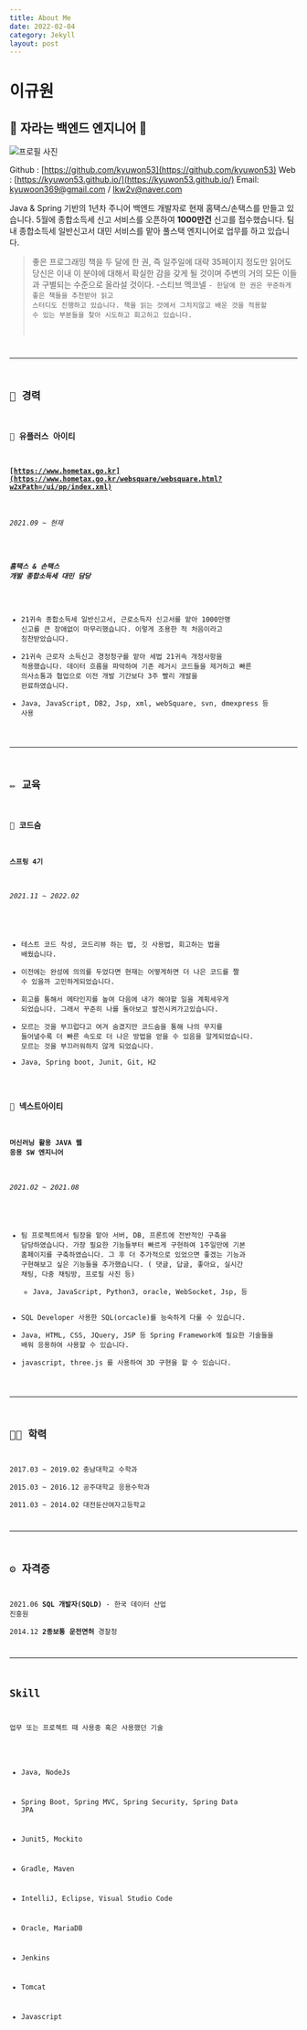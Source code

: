 ```yaml
---
title: About Me
date: 2022-02-04
category: Jekyll
layout: post
---
```


# 이규원
## 🌱 자라는 백엔드 엔지니어 👋

![프로필 사진](/assets/img/kyu.jpg)

Github : [https://github.com/kyuwon53](https://github.com/kyuwon53)
Web : [https://kyuwon53.github.io/](https://kyuwon53.github.io/)
Email: kyuwoon369@gmail.com / lkw2v@naver.com

Java & Spring 기반의 1년차 주니어 백엔드 개발자로 현재 홈택스/손택스를 만들고 있습니다. 5월에 종합소득세 신고 서비스를 오픈하여 **1000만건** 신고를 접수했습니다. 팀 내 종합소득세 일반신고서 대민 서비스를 맡아 풀스택 엔지니어로 업무를 하고 있습니다. 

> 좋은 프로그래밍 책을 두 달에 한 권, 즉 일주일에 대략 35페이지 정도만 읽어도 당신은 이내 이 분야에 대해서 확실한 감을 갖게 될 것이며 주변의 거의 모든 이들과 구별되는 수준으로 올라설 것이다. -스티브 멕코넬 <code complete>-
한달에 한 권은 꾸준하게 좋은 책들을 추천받아 읽고 스터디도 진행하고 있습니다. 책을 읽는 것에서 그치지않고 배운 것을 적용할 수 있는 부분들을 찾아 시도하고 회고하고 있습니다.  

---

## 🏃 경력 
### 📎 유플러스 아이티 
#### [https://www.hometax.go.kr](https://www.hometax.go.kr/websquare/websquare.html?w2xPath=/ui/pp/index.xml)
###### 2021.09 ~ 현재
##### 홈택스 & 손택스 개발 종합소득세 대민 담당

* 21귀속 종합소득세 일반신고서, 근로소득자 신고서를 맡아 1000만명 신고를 큰 장애없이 마무리했습니다. 이렇게 조용한 적 처음이라고 칭찬받았습니다. 
* 21귀속 근로자 소득신고 경정청구를 맡아 세법 21귀속 개정사항을 적용했습니다. 데이터 흐름을 파악하여 기존 레거시 코드들을 제거하고 빠른 의사소통과 협업으로 이전 개발 기간보다 3주 빨리 개발을 완료하였습니다. 
* Java, JavaScript, DB2, Jsp, xml, webSquare, svn, dmexpress 등 사용

---

## ✏️ 교육
### 📎 코드숨
#### 스프링 4기
###### 2021.11 ~ 2022.02

* 테스트 코드 작성, 코드리뷰 하는 법, 깃 사용법, 회고하는 법을 배웠습니다. 
* 이전에는 완성에 의의를 두었다면 현재는 어떻게하면 더 나은 코드를 짤 수 있을까 고민하게되었습니다. 
* 회고를 통해서 메타인지를 높여 다음에 내가 해야할 일을 계획세우게 되었습니다. 그래서 꾸준히 나를 돌아보고 발전시켜가고있습니다. 
* 모르는 것을 부끄럽다고 여겨 숨겼지만 코드숨을 통해 나의 무지를 들어낼수록 더 빠른 속도로 더 나은 방법을 얻을 수 있음을 알게되었습니다. 모르는 것을 부끄러워하지 않게 되었습니다.
* Java, Spring boot, Junit, Git, H2

### 📎 넥스트아이티
#### 머신러닝 활용 JAVA 웹 응용 SW 엔지니어
###### 2021.02 ~ 2021.08

* 팀 프로젝트에서 팀장을 맡아 서버, DB, 프론트에 전반적인 구축을 담당하였습니다. 가장 필요한 기능들부터 빠르게 구현하여 1주일만에 기본 홈페이지를 구축하였습니다. 그 후 더 추가적으로 있었으면 좋겠는 기능과 구현해보고 싶은 기능들을 추가했습니다. ( 댓글, 답글, 좋아요, 실시간 채팅, 다중 채팅방, 프로필 사진 등) 
    * Java, JavaScript, Python3, oracle, WebSocket, Jsp,  등 
* SQL Developer 사용한 SQL(orcacle)를 능숙하게 다룰 수 있습니다.
* Java, HTML, CSS, JQuery, JSP 등 Spring Framework에 필요한 기술들을 배워 응용하여 사용할 수 있습니다.
* javascript, three.js 를 사용하여 3D 구현을 할 수 있습니다. 

---
## 👩‍🎓 학력
2017.03 ~ 2019.02 충남대학교 수학과    
2015.03 ~ 2016.12 공주대학교 응용수학과   
2011.03 ~ 2014.02 대전둔산여자고등학교   

---

## ⚙️ 자격증
2021.06 **SQL 개발자(SQLD)** - 한국 데이터 산업 진흥원   
2014.12 **2종보통 운전면허** 경찰청   

---

## Skill 
업무 또는 프로젝트 때 사용중 혹은 사용했던 기술

* Java, NodeJs
* Spring Boot, Spring MVC, Spring Security, Spring Data JPA
* Junit5, Mockito
* Gradle, Maven
* IntelliJ, Eclipse, Visual Studio Code

* Oracle, MariaDB
* Jenkins
* Tomcat

* Javascript
